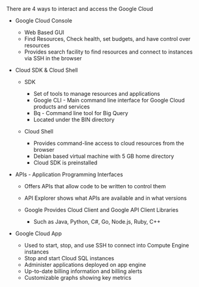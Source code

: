 There are 4 ways to interact and access the Google Cloud

- Google Cloud Console
    
    - Web Based GUI
    - Find Resources, Check health, set budgets, and have control over resources
    - Provides search facility to find resources and connect to instances via SSH in the browser
- Cloud SDK & Cloud Shell
    
    - SDK
        
        - Set of tools to manage resources and applications
        - Google CLI - Main command line interface for Google Cloud products and services
        - Bq - Command line tool for Big Query
        - Located under the BIN directory
    - Cloud Shell
        
        - Provides command-line access to cloud resources from the browser
        - Debian based virtual machine with 5 GB home directory
        - Cloud SDK is preinstalled
- APIs - Application Programming Interfaces
    
    - Offers APIs that allow code to be written to control them
    - API Explorer shows what APIs are available and in what versions
    - Google Provides Cloud Client and Google API Client Libraries
        
        - Such as Java, Python, C#, Go, Node.js, Ruby, C++
- Google Cloud App
    
    - Used to start, stop, and use SSH to connect into Compute Engine instances
    - Stop and start Cloud SQL instances
    - Administer applications deployed on app engine
    - Up-to-date billing information and billing alerts
    - Customizable graphs showing key metrics
